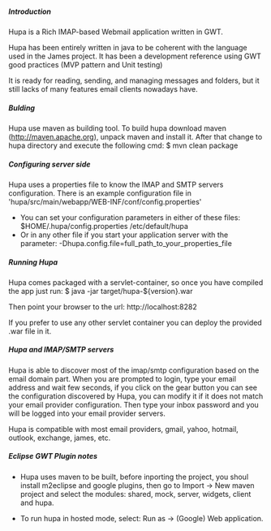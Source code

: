 ##### Introduction #####
Hupa is a Rich IMAP-based Webmail application written in GWT.

Hupa has been entirely written in java to be coherent with the language used in the James project.
It has been a development reference using GWT good practices (MVP pattern and Unit testing)

It is ready for reading, sending,  and managing messages and folders, but it still lacks of many features email clients nowadays have.

##### Bulding #####
Hupa use maven as building tool. To build hupa download maven (http://maven.apache.org), unpack maven and install it.
After that change to hupa directory and execute the following cmd:
$ mvn clean package

##### Configuring server side  #####
Hupa uses a properties file to know the IMAP and SMTP servers configuration.
There is an example configuration file in 'hupa/src/main/webapp/WEB-INF/conf/config.properties'

- You can set your configuration parameters in either of these files:
  $HOME/.hupa/config.properties
  /etc/default/hupa
- Or in any other file if you start your application server with the parameter:
  -Dhupa.config.file=full_path_to_your_properties_file

##### Running Hupa #####
Hupa comes packaged with a servlet-container, so once you have compiled the app just run:
$ java -jar target/hupa-${version}.war

Then point your browser to the url:
http://localhost:8282

If you prefer to use any other servlet container you can deploy the provided .war file in it.

##### Hupa and IMAP/SMTP servers  #####
Hupa is able to discover most of the imap/smtp configuration based on the email domain part.
When you are prompted to login, type your email address and wait few seconds, if you click on the
gear button you can see the configuration discovered by Hupa, you can modify it if it does not match
your email provider configuration. Then type your inbox password and you will be logged into your
email provider servers.

Hupa is compatible with most email providers, gmail, yahoo, hotmail, outlook, exchange, james, etc.

##### Eclipse GWT Plugin notes #####
- Hupa uses maven to be built, before inporting the project, you shoul install m2eclipse
and google plugins, then go to Import -> New maven project and select the modules:
shared, mock, server, widgets, client and hupa.

- To run hupa in hosted mode, select: Run as -> (Google) Web application.
